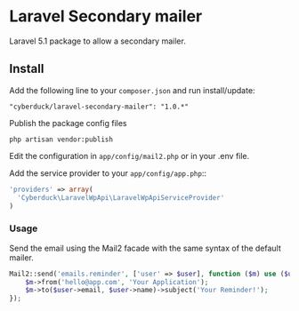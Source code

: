 # Laravel Secondary mailer
Laravel 5.1 package to allow a secondary mailer.

## Install

Add the following line to your `composer.json` and run install/update:

    "cyberduck/laravel-secondary-mailer": "1.0.*"


Publish the package config files

    php artisan vendor:publish

Edit the configuration in `app/config/mail2.php` or in your .env file.

Add the service provider to your `app/config/app.php`::

```php
'providers' => array(
  'Cyberduck\LaravelWpApi\LaravelWpApiServiceProvider'
)
```

### Usage
Send the email using the Mail2 facade with the same syntax of the default mailer.

```php
Mail2::send('emails.reminder', ['user' => $user], function ($m) use ($user) {
    $m->from('hello@app.com', 'Your Application');
    $m->to($user->email, $user->name)->subject('Your Reminder!');
});
```